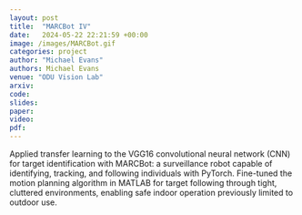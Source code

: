 ```yaml
---
layout: post
title:  "MARCBot IV"
date:   2024-05-22 22:21:59 +00:00
image: /images/MARCBot.gif
categories: project
author: "Michael Evans"
authors: Michael Evans
venue: "ODU Vision Lab"
arxiv:
code:
slides:
paper:
video:
pdf:
---
```

Applied transfer learning to the VGG16 convolutional neural network (CNN) for target identification with MARCBot: a surveillance robot capable of identifying, tracking, and following individuals with PyTorch. Fine-tuned the motion planning algorithm in MATLAB for target following through tight, cluttered environments, enabling safe indoor operation previously limited to outdoor use.
